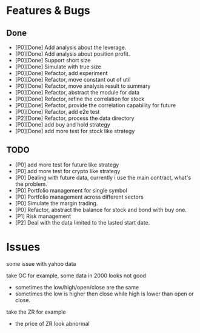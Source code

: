 # Features & Bugs

## Done

- [P0][Done] Add analysis about the leverage.
- [P0][Done] Add analysis about position profit.
- [P0][Done] Support short size
- [P0][Done] Simulate with true size
- [P0][Done] Refactor, add experiment
- [P0][Done] Refactor, move constant out of util
- [P0][Done] Refactor, move analysis result to summary
- [P0][Done] Refactor, abstract the module for data
- [P0][Done] Refactor, refine the correlation for stock
- [P0][Done] Refactor, provide the correlation capability for future
- [P0][Done] Refactor, add e2e test
- [P2][Done] Refactor, process the data directory
- [P0][Done] add buy and hold strategy
- [P0][Done] add more test for stock like strategy

## TODO

- [P0] add more test for future like strategy
- [P0] add more test for crypto like strategy
- [P0] Dealing with future data, currently i use the main contract, what's the problem.
- [P0] Portfolio management for single symbol
- [P0] Portfolio management across different sectors
- [P0] Simulate the margin trading.
- [P0] Refactor, abstract the balance for stock and bond with buy one.
- [P1] Risk management
- [P2] Deal with the data limited to the lasted start date.


# Issues

some issue with yahoo data

take GC for example, some data in 2000 looks not good
- sometimes the low/high/open/close are the same
- sometimes the low is higher then close while high is lower than open or close.

take the ZR for example
- the price of ZR look abnormal
